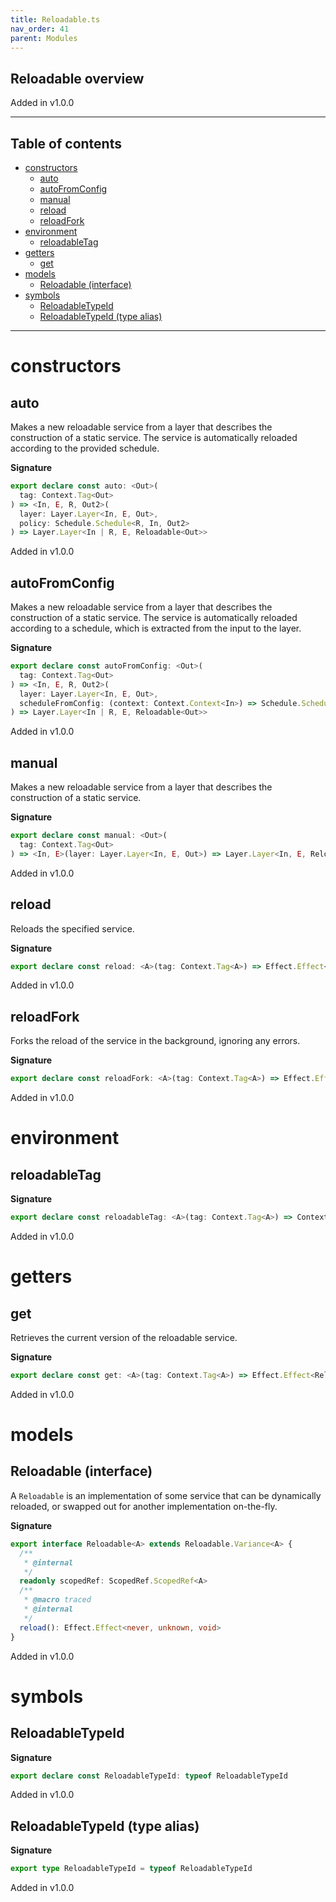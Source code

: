 ```yaml
---
title: Reloadable.ts
nav_order: 41
parent: Modules
---
```


## Reloadable overview

Added in v1.0.0

---

<h2 class="text-delta">Table of contents</h2>

- [constructors](#constructors)
  - [auto](#auto)
  - [autoFromConfig](#autofromconfig)
  - [manual](#manual)
  - [reload](#reload)
  - [reloadFork](#reloadfork)
- [environment](#environment)
  - [reloadableTag](#reloadabletag)
- [getters](#getters)
  - [get](#get)
- [models](#models)
  - [Reloadable (interface)](#reloadable-interface)
- [symbols](#symbols)
  - [ReloadableTypeId](#reloadabletypeid)
  - [ReloadableTypeId (type alias)](#reloadabletypeid-type-alias)

---

# constructors

## auto

Makes a new reloadable service from a layer that describes the construction
of a static service. The service is automatically reloaded according to the
provided schedule.

**Signature**

```ts
export declare const auto: <Out>(
  tag: Context.Tag<Out>
) => <In, E, R, Out2>(
  layer: Layer.Layer<In, E, Out>,
  policy: Schedule.Schedule<R, In, Out2>
) => Layer.Layer<In | R, E, Reloadable<Out>>
```

Added in v1.0.0

## autoFromConfig

Makes a new reloadable service from a layer that describes the construction
of a static service. The service is automatically reloaded according to a
schedule, which is extracted from the input to the layer.

**Signature**

```ts
export declare const autoFromConfig: <Out>(
  tag: Context.Tag<Out>
) => <In, E, R, Out2>(
  layer: Layer.Layer<In, E, Out>,
  scheduleFromConfig: (context: Context.Context<In>) => Schedule.Schedule<R, In, Out2>
) => Layer.Layer<In | R, E, Reloadable<Out>>
```

Added in v1.0.0

## manual

Makes a new reloadable service from a layer that describes the construction
of a static service.

**Signature**

```ts
export declare const manual: <Out>(
  tag: Context.Tag<Out>
) => <In, E>(layer: Layer.Layer<In, E, Out>) => Layer.Layer<In, E, Reloadable<Out>>
```

Added in v1.0.0

## reload

Reloads the specified service.

**Signature**

```ts
export declare const reload: <A>(tag: Context.Tag<A>) => Effect.Effect<Reloadable<A>, unknown, void>
```

Added in v1.0.0

## reloadFork

Forks the reload of the service in the background, ignoring any errors.

**Signature**

```ts
export declare const reloadFork: <A>(tag: Context.Tag<A>) => Effect.Effect<Reloadable<A>, unknown, void>
```

Added in v1.0.0

# environment

## reloadableTag

**Signature**

```ts
export declare const reloadableTag: <A>(tag: Context.Tag<A>) => Context.Tag<Reloadable<A>>
```

Added in v1.0.0

# getters

## get

Retrieves the current version of the reloadable service.

**Signature**

```ts
export declare const get: <A>(tag: Context.Tag<A>) => Effect.Effect<Reloadable<A>, never, A>
```

Added in v1.0.0

# models

## Reloadable (interface)

A `Reloadable` is an implementation of some service that can be dynamically
reloaded, or swapped out for another implementation on-the-fly.

**Signature**

```ts
export interface Reloadable<A> extends Reloadable.Variance<A> {
  /**
   * @internal
   */
  readonly scopedRef: ScopedRef.ScopedRef<A>
  /**
   * @macro traced
   * @internal
   */
  reload(): Effect.Effect<never, unknown, void>
}
```

Added in v1.0.0

# symbols

## ReloadableTypeId

**Signature**

```ts
export declare const ReloadableTypeId: typeof ReloadableTypeId
```

Added in v1.0.0

## ReloadableTypeId (type alias)

**Signature**

```ts
export type ReloadableTypeId = typeof ReloadableTypeId
```

Added in v1.0.0
